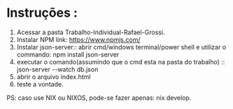 # Instruções :

1. Acessar a pasta Trabalho-Individual-Rafael-Grossi.
2. Instalar NPM link: https://www.npmjs.com/
3. Instalar json-server:: abrir cmd/windows terminal/power shell e utilizar o commando: npm install json-server
4. executar o comando(assumindo que o cmd esta na pasta do trabalho) :: json-server --watch db.json 
5. abrir o arquivo index.html
6. teste a vontade.



PS: caso use NIX ou NIXOS, pode-se fazer apenas: nix develop.

